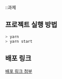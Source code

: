 ::과제

## 프로젝트 실행 방법

```bash
> yarn
> yarn start
```

## 배포 링크

[배포 링크 첨부](https://wanted-pre-onboarding-frontend-silk.vercel.app)
